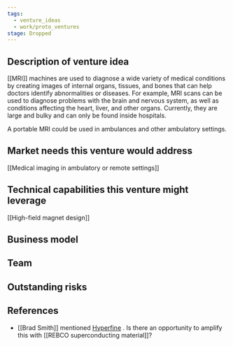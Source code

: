 ```yaml
---
tags:
  - venture_ideas
  - work/proto_ventures
stage: Dropped
---
```


## Description of venture idea
[[MRI]] machines are used to diagnose a wide variety of medical conditions by creating images of internal organs, tissues, and bones that can help doctors identify abnormalities or diseases. For example, MRI scans can be used to diagnose problems with the brain and nervous system, as well as conditions affecting the heart, liver, and other organs. Currently, they are large and bulky and can only be found inside hospitals.

A portable MRI could be used in ambulances and other ambulatory settings.

## Market needs this venture would address
[[Medical imaging in ambulatory or remote settings]]

## Technical capabilities this venture might leverage
[[High-field magnet design]]

## Business model

## Team

## Outstanding risks

## References
- [[Brad Smith]] mentioned [Hyperfine](https://hyperfine.io/) . Is there an opportunity to amplify this with [[REBCO superconducting material]]?